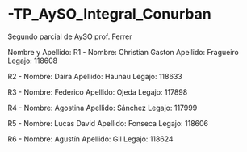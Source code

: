 # -TP_AySO_Integral_Conurban
Segundo parcial de AySO prof. Ferrer
 
Nombre y Apellido: 
R1 - Nombre: Christian Gaston Apellido: Fragueiro Legajo: 118608

R2 - Nombre: Daira Apellido: Haunau Legajo: 118633

R3 - Nombre: Federico Apellido: Ojeda Legajo: 117898

R4 - Nombre: Agostina Apellido: Sánchez Legajo: 117999

R5 - Nombre: Lucas David Apellido: Fonseca Legajo: 118606

R6 - Nombre: Agustín Apellido: Gil Legajo: 118624